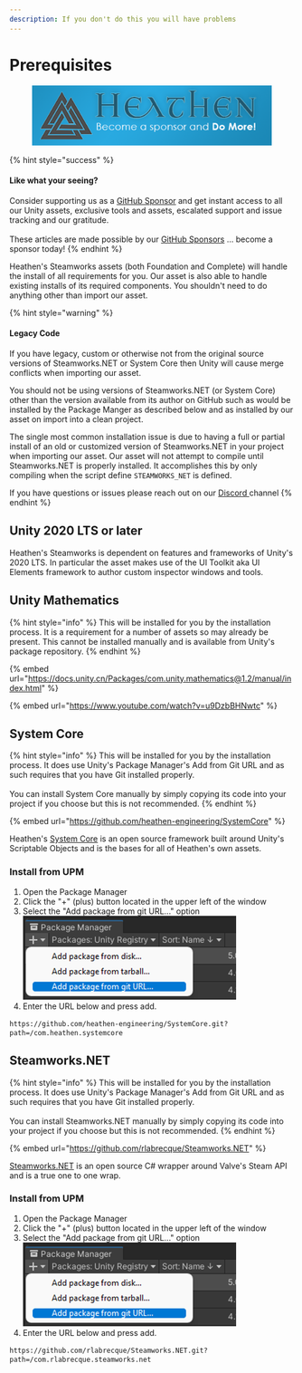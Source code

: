```yaml
---
description: If you don't do this you will have problems
---
```


# Prerequisites

<figure><img src="../../../../.gitbook/assets/512x128 Sponsor Banner.png" alt="Become a sponsor and Do More"><figcaption></figcaption></figure>

{% hint style="success" %}
#### Like what your seeing?

Consider supporting us as a [GitHub Sponsor](../../../../become-a-sponsor.md) and get instant access to all our Unity assets, exclusive tools and assets, escalated support and issue tracking and our gratitude.\
\
These articles are made possible by our [GitHub Sponsors](https://github.com/sponsors/heathen-engineering) ... become a sponsor today!
{% endhint %}

Heathen's Steamworks assets (both Foundation and Complete) will handle the install of all requirements for you. Our asset is also able to handle existing installs of its required components. You shouldn't need to do anything other than import our asset.

{% hint style="warning" %}
#### Legacy Code



If you have legacy, custom or otherwise not from the original source versions of Steamworks.NET or System Core then Unity will cause merge conflicts when importing our asset.



You should not be using versions of Steamworks.NET (or System Core) other than the version available from its author on GitHub such as would be installed by the Package Manger as described below and as installed by our asset on import into a clean project.



The single most common installation issue is due to having a full or partial install of an old or customized version of Steamworks.NET in your project when importing our asset. Our asset will not attempt to compile until Steamworks.NET is properly installed. It accomplishes this by only compiling when the script define `STEAMWORKS_NET` is defined.



If you have questions or issues please reach out on our [Discord ](https://discord.gg/6X3xrRc)channel
{% endhint %}

## Unity 2020 LTS or later

Heathen's Steamworks is dependent on features and frameworks of Unity's 2020 LTS. In particular the asset makes use of the UI Toolkit aka UI Elements framework to author custom inspector windows and tools.&#x20;

## Unity Mathematics

{% hint style="info" %}
This will be installed for you by the installation process. It is a requirement for a number of assets so may already be present. This cannot be installed manually and is available from Unity's package repository.
{% endhint %}

{% embed url="https://docs.unity.cn/Packages/com.unity.mathematics@1.2/manual/index.html" %}

{% embed url="https://www.youtube.com/watch?v=u9DzbBHNwtc" %}

## System Core

{% hint style="info" %}
This will be installed for you by the installation process. It does use Unity's Package Manager's Add from Git URL and as such requires that you have Git installed properly.\
\
You can install System Core manually by simply copying its code into your project if you choose but this is not recommended.
{% endhint %}

{% embed url="https://github.com/heathen-engineering/SystemCore" %}

Heathen's [System Core](../../../system-core/) is an open source framework built around Unity's Scriptable Objects and is the bases for all of Heathen's own assets.

### Install from UPM

1. Open the Package Manager
2. Click the "+" (plus) button located in the upper left of the window
3. Select the "Add package from git URL..." option\
   <img src="../../../../.gitbook/assets/image (144).png" alt="" data-size="original">
4. Enter the URL below and press add.

```
https://github.com/heathen-engineering/SystemCore.git?path=/com.heathen.systemcore
```

## Steamworks.NET

{% hint style="info" %}
This will be installed for you by the installation process. It does use Unity's Package Manager's Add from Git URL and as such requires that you have Git installed properly.\
\
You can install Steamworks.NET manually by simply copying its code into your project if you choose but this is not recommended.
{% endhint %}

{% embed url="https://github.com/rlabrecque/Steamworks.NET" %}

[Steamworks.NET](https://steamworks.github.io/) is an open source C# wrapper around Valve's Steam API and is a true one to one wrap.

### Install from UPM

1. Open the Package Manager
2. Click the "+" (plus) button located in the upper left of the window
3. Select the "Add package from git URL..." option\
   <img src="../../../../.gitbook/assets/image (144).png" alt="" data-size="original">
4. Enter the URL below and press add.

```
https://github.com/rlabrecque/Steamworks.NET.git?path=/com.rlabrecque.steamworks.net
```

###

